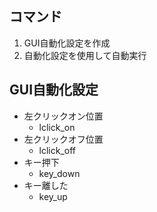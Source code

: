 ## コマンド

1. GUI自動化設定を作成
1. 自動化設定を使用して自動実行


## GUI自動化設定

- 左クリックオン位置
    - lclick_on
- 左クリックオフ位置
    - lclick_off
- キー押下
    - key_down
- キー離した
    - key_up


